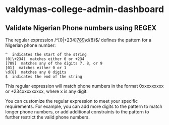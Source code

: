 # valdymas-college-admin-dashboard

## Validate Nigerian Phone numbers using REGEX

The regular expression /^[0|\+234][789](01)\d{8}$/ defines the pattern for a Nigerian phone number:

    ^  indicates the start of the string
    (0|\+234)  matches either 0 or +234
    [789]  matches any of the digits 7, 8, or 9
    [01]  matches either 0 or 1
    \d{8}  matches any 8 digits
    $  indicates the end of the string

This regular expression will match phone numbers in the format 0xxxxxxxxx or +234xxxxxxxxx, where x is any digit.

You can customize the regular expression to meet your specific requirements. For example, you can add more digits to the pattern to match longer phone numbers, or add additional constraints to the pattern to further restrict the valid phone numbers.

